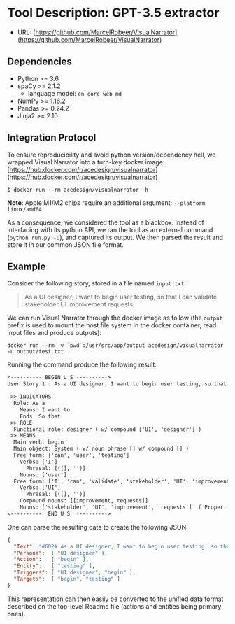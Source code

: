 # Tool Description: GPT-3.5 extractor

- URL: [https://github.com/MarcelRobeer/VisualNarrator](https://github.com/MarcelRobeer/VisualNarrator)

## Dependencies

- Python >= 3.6 
- spaCy >= 2.1.2 
  - language model: `en_core_web_md`
- NumPy >= 1.16.2
- Pandas >= 0.24.2
- Jinja2 >= 2.10

## Integration Protocol

To ensure reproducibility and avoid python version/dependency hell, we wrapped Visual Narrator into a turn-key docker image: [https://hub.docker.com/r/acedesign/visualnarrator](https://hub.docker.com/r/acedesign/visualnarrator)

```
$ docker run --rm acedesign/visualnarrator -h
```

**Note**: Apple M1/M2 chips require an additional argument: `--platform linux/amd64`

As a consequence, we considered the tool as a blackbox. 
Instead of interfacing with its python API, we ran the tool as an external command (`python run.py -u`), and captured its output. We then parsed the result and store it in our common JSON file format.

## Example

Consider the following story, stored in a file named `input.txt`:

> As a UI designer, I want to begin user testing, so that I can validate stakeholder UI improvement requests.

We can run Visual Narrator through the docker image as follow (the `output` prefix is used to mount the host file system in the docker container, read input files and produce outputs):

```
docker run --rm -v `pwd`:/usr/src/app/output acedesign/visualnarrator -u output/test.txt
```

Running the command produce the following result:

```txt
<---------- BEGIN U S ---------->
User Story 1 : As a UI designer, I want to begin user testing, so that I can validate stakeholder UI improvement requests.

 >> INDICATORS
  Role: As a 
    Means: I want to 
    Ends: So that
 >> ROLE
  Functional role: designer ( w/ compound ['UI', 'designer'] )
 >> MEANS
  Main verb: begin  
  Main object: System ( w/ noun phrase [] w/ compound [] )
  Free form: ['can', 'user', 'testing']
    Verbs: ['I']
      Phrasal: [([], '')]
    Nouns: ['user'] 
  Free form: ['I', 'can', 'validate', 'stakeholder', 'UI', 'improvement', 'requests']
    Verbs: ['UI']
      Phrasal: [([], '')]
    Compound nouns: [[improvement, requests]]
    Nouns: ['stakeholder', 'UI', 'improvement', 'requests']  ( Proper: ['UI'])
<----------  END U S  ---------->
```

One can parse the resulting data to create the following JSON:

```json
{
  "Text": "#G02# As a UI designer, I want to begin user testing, so that I can validate stakeholder UI improvement requests.",
  "Persona":  [ "UI designer" ], 
  "Action":   [ "begin" ],
  "Entity":   [ "testing" ],
  "Triggers": [ "UI designer", "begin" ],
  "Targets":  [ "begin", "testing" ]
}
```

This representation can then easily be converted to the unified data format described on the top-level Readme file (actions and entities being primary ones).


